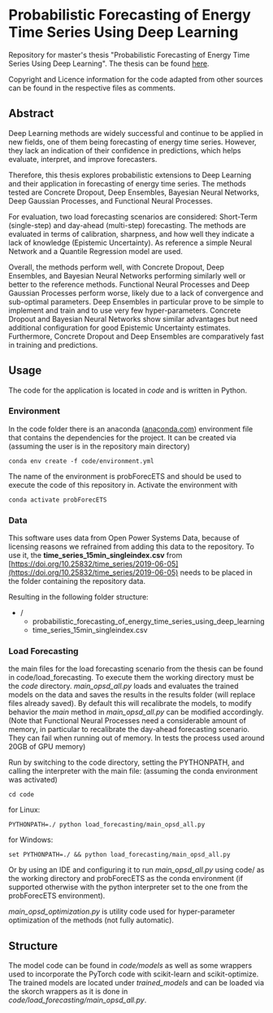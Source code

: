 # Probabilistic Forecasting of Energy Time Series Using Deep Learning
Repository for master's thesis "Probabilistic Forecasting of Energy Time Series Using Deep Learning".
The thesis can be found [here](./thesis.pdf).

Copyright and Licence information for the code adapted from other sources can be found in the respective files as comments.

## Abstract
Deep Learning methods are widely successful and continue to be applied in new fields, one of them being forecasting of energy time series. However, they lack an indication of their confidence in predictions, which helps evaluate, interpret, and improve forecasters.

Therefore, this thesis explores probabilistic extensions to Deep Learning and their application in forecasting of energy time series. The methods tested are Concrete Dropout, Deep Ensembles, Bayesian Neural Networks, Deep Gaussian Processes, and Functional Neural Processes.

For evaluation, two load forecasting scenarios are considered: Short-Term (single-step) and day-ahead (multi-step) forecasting. The methods are evaluated in terms of calibration, sharpness, and how well they indicate a lack of knowledge (Epistemic Uncertainty). As reference a simple Neural Network and a Quantile Regression model are used.

Overall, the methods perform well, with Concrete Dropout, Deep Ensembles, and Bayesian Neural Networks performing similarly well or better to the reference methods. Functional Neural Processes and Deep Gaussian Processes perform worse, likely due to a lack of convergence and sub-optimal parameters. Deep Ensembles in particular prove to be simple to implement and train and to use very few hyper-parameters. Concrete Dropout and Bayesian Neural Networks show similar advantages but need additional configuration for good Epistemic Uncertainty estimates. Furthermore, Concrete Dropout and Deep Ensembles are comparatively fast in training and predictions.

## Usage
The code for the application is located in *code* and is written in Python.
### Environment
In the code folder there is an anaconda ([anaconda.com](https://www.anaconda.com/)) environment file that contains the dependencies for the project. It can be created via (assuming the user is in the repository main directory)
```
conda env create -f code/environment.yml
```
The name of the environment is probForecETS and should be used to execute the code of this repository in.
Activate the environment with
```
conda activate probForecETS
```

### Data
This software uses data from Open Power Systems Data, because of licensing reasons we refrained from adding this data to the repository. To use it, the **time_series_15min_singleindex.csv** from [https://doi.org/10.25832/time_series/2019-06-05](https://doi.org/10.25832/time_series/2019-06-05) needs to be placed in the folder containing the repository data.

Resulting in the following folder structure:
- /
  - probabilistic_forecasting_of_energy_time_series_using_deep_learning
  - time_series_15min_singleindex.csv

### Load Forecasting
the main files for the load forecasting scenario from the thesis can be found in code/load_forecasting. To execute them the working directory must be the *code* directory. *main_opsd_all.py* loads and evaluates the trained models on the data and saves the results in the results folder (will replace files already saved). By default this will recalibrate the models, to modify behavior the *main* method in *main_opsd_all.py* can be modified accordingly. (Note that Functional Neural Processes need a considerable amount of memory, in particular to recalibrate the day-ahead forecasting scenario. They can fail when running out of memory. In tests the process used around 20GB of GPU memory)

Run by switching to the code directory, setting the PYTHONPATH, and calling the interpreter with the main file: (assuming the conda environment was activated)
```
cd code
```
for Linux:
```
PYTHONPATH=./ python load_forecasting/main_opsd_all.py
```
for Windows:
```
set PYTHONPATH=./ && python load_forecasting/main_opsd_all.py
```
Or by using an IDE and configuring it to run *main_opsd_all.py* using code/ as the working directory and probForecETS as the conda environment (if supported otherwise with the python interpreter set to the one from the probForecETS environment).

*main_opsd_optimization.py* is utility code used for hyper-parameter optimization of the methods (not fully automatic).

## Structure
The model code can be found in *code/models* as well as some wrappers used to incorporate the PyTorch code with scikit-learn and scikit-optimize. The trained models are located under *trained_models* and can be loaded via the skorch wrappers as it is done in *code/load_forecasting/main_opsd_all.py*.
